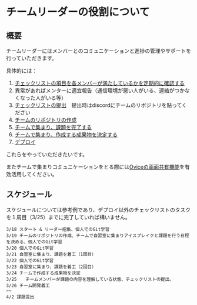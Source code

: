 # チームリーダーの役割について

## 概要
チームリーダーにはメンバーとのコミュニケーションと進捗の管理やサポートを行っていただきます。

具体的には：
1. [チェックリストの項目を各メンバーが満たしているかを定期的に確認する](https://github.com/recursion-git-work-shop/about-beginner-teamdev/blob/main/checklist.md)
2. 異常があればメンターに適宜報告（通信環境が悪い人がいる、連絡がつかなくなった人がいる等）
3. [チェックリストの提出](https://github.com/recursion-git-work-shop/about-beginner-teamdev/blob/main/checklist.md)　提出時はdiscordにチームのリポジトリを貼ってください
4. [チームのリポジトリの作成](https://github.com/recursion-git-work-shop/teamleaders/blob/develop/create-repository.md)
5. [チームで集まり、課題を完了する](https://github.com/recursion-git-work-shop/task1/blob/develop/README.md)
6. [チームで集まり、作成する成果物を決定する](https://github.com/recursion-git-work-shop/about-beginner-teamdev/blob/main/portfolios.md)
7. [デプロイ](https://github.com/recursion-git-work-shop/about-beginner-teamdev/blob/main/deploy.md)

これらをやっていただきたいです。

またチームで集まりコミュニケーションをとる際には[Oviceの画面共有機能](https://github.com/recursion-git-work-shop/about-beginner-teamdev/blob/main/util.md)を有効活用してください。

## スケジュール
スケジュールについては参考例であり、デプロイ以外のチェックリストのタスクを１周目（3/25）までに完了していれば構いません。

```
3/18 スタート & リーダー招集、個人でのGit学習
3/19 チームのリポジトリの作成、チームで自習室に集まりアイスブレイクと課題を行う日程を決める、個人でのGit学習
3/20 個人でのGit学習
3/21 自習室に集まり、課題を着工（1回目）
3/22 個人でのGit学習
3/23 自習室に集まり、課題を着工（2回目）
3/24 チームで作成する成果物を決定
3/25　　チームメンバーが課題の内容を理解している状態、チェックリストの提出。
3/26 チーム開発着工
~~
4/2 課題提出
```
